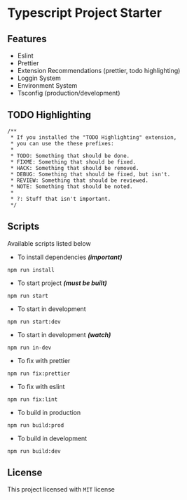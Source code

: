 # Typescript Project Starter

## Features

-  Eslint
-  Prettier
-  Extension Recommendations (prettier, todo highlighting)
-  Loggin System
-  Environment System
-  Tsconfig (production/development)

## TODO Highlighting

```
/**
 * If you installed the "TODO Highlighting" extension,
 * you can use the these prefixes:
 *
 * TODO: Something that should be done.
 * FIXME: Something that should be fixed.
 * HACK: Something that should be removed.
 * DEBUG: Something that should be fixed, but isn't.
 * REVIEW: Something that should be reviewed.
 * NOTE: Something that should be noted.
 *
 * ?: Stuff that isn't important.
 */
```

## Scripts

Available scripts listed below

-  To install dependencies **_(important)_**

```
npm run install
```

-  To start project **_(must be built)_**

```
npm run start
```

-  To start in development

```
npm run start:dev
```

-  To start in development **_(watch)_**

```
npm run in-dev
```

-  To fix with prettier

```
npm run fix:prettier
```

-  To fix with eslint

```
npm run fix:lint
```

-  To build in production

```
npm run build:prod
```

-  To build in development

```
npm run build:dev
```

## License

This project licensed with `MIT` license
